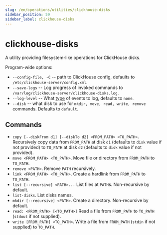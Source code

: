 ```yaml
---
slug: /en/operations/utilities/clickhouse-disks
sidebar_position: 59
sidebar_label: clickhouse-disks
---
```


# clickhouse-disks

A utility providing filesystem-like operations for ClickHouse disks.

Program-wide options:

* `--config-file, -C` -- path to ClickHouse config, defaults to `/etc/clickhouse-server/config.xml`.
* `--save-logs` -- Log progress of invoked commands to `/var/log/clickhouse-server/clickhouse-disks.log`.
* `--log-level` -- What [type](../server-configuration-parameters/settings#server_configuration_parameters-logger) of events to log, defaults to `none`.
* `--disk` -- what disk to use for `mkdir, move, read, write, remove` commands. Defaults to `default`.

## Commands

* `copy [--diskFrom d1] [--diskTo d2] <FROM_PATH> <TO_PATH>`.
  Recursively copy data from `FROM_PATH` at disk `d1` (defaults to `disk` value if not provided)
  to `TO_PATH` at disk `d2` (defaults to `disk` value if not provided).
* `move <FROM_PATH> <TO_PATH>`.
  Move file or directory from `FROM_PATH` to `TO_PATH`.
* `remove <PATH>`.
  Remove `PATH` recursively.
* `link <FROM_PATH> <TO_PATH>`.
  Create a hardlink from `FROM_PATH` to `TO_PATH`.
* `list [--recursive] <PATH>...`
  List files at `PATH`s. Non-recursive by default.
* `list-disks`.
  List disks names.
* `mkdir [--recursive] <PATH>`.
  Create a directory. Non-recursive by default.
* `read: <FROM_PATH> [<TO_PATH>]`
  Read a file from `FROM_PATH` to `TO_PATH` (`stdout` if not supplied).
* `write [FROM_PATH] <TO_PATH>`.
  Write a file from `FROM_PATH` (`stdin` if not supplied) to `TO_PATH`.
